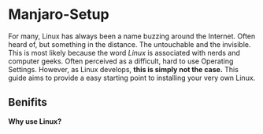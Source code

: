 # Manjaro-Setup
For many, Linux has always been a name buzzing around the Internet. Often heard of, but something in the distance. The untouchable and the invisible. This is most likely because the word *Linux* is associated with nerds and computer geeks. Often perceived as a difficult, hard to use Operating Settings. However, as Linux develops, **this is simply not the case.** This guide aims to provide a easy starting point to installing your very own Linux.

## Benifits
**Why use Linux?**

